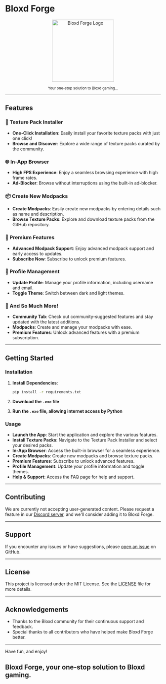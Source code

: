# Bloxd Forge

<p align="center">
  <img src="https://i.imgur.com/9bTmF3K.png" alt="Bloxd Forge Logo" width="200">
</p>

<p align="center">
  <small>Your one-stop solution to Bloxd gaming...</small>
</p>

---

## Features

### 🎨 Texture Pack Installer
- **One-Click Installation**: Easily install your favorite texture packs with just one click!
- **Browse and Discover**: Explore a wide range of texture packs curated by the community.

### 🌐 In-App Browser
- **High FPS Experience**: Enjoy a seamless browsing experience with high frame rates.
- **Ad-Blocker**: Browse without interruptions using the built-in ad-blocker.

### 📦 Create New Modpacks
- **Create Modpacks**: Easily create new modpacks by entering details such as name and description.
- **Browse Texture Packs**: Explore and download texture packs from the GitHub repository.

### 💎 Premium Features
- **Advanced Modpack Support**: Enjoy advanced modpack support and early access to updates.
- **Subscribe Now**: Subscribe to unlock premium features.

### 👤 Profile Management
- **Update Profile**: Manage your profile information, including username and email.
- **Toggle Theme**: Switch between dark and light themes.

### 🌟 And So Much More!
- **Community Tab**: Check out community-suggested features and stay updated with the latest additions.
- **Modpacks**: Create and manage your modpacks with ease.
- **Premium Features**: Unlock advanced features with a premium subscription.

---

## Getting Started

### Installation

1. **Install Dependencies**:
   ```bash
   pip install -r requirements.txt
   ```

2. **Download the `.exe` file**

3. **Run the `.exe` file, allowing internet access by Python**

### Usage
- **Launch the App**: Start the application and explore the various features.
- **Install Texture Packs**: Navigate to the Texture Pack Installer and select your desired packs.
- **In-App Browser**: Access the built-in browser for a seamless experience.
- **Create Modpacks**: Create new modpacks and browse texture packs.
- **Premium Features**: Subscribe to unlock advanced features.
- **Profile Management**: Update your profile information and toggle themes.
- **Help & Support**: Access the FAQ page for help and support.

---

## Contributing

We are currently not accepting user-generated content. Please request a feature in our [Discord server](https://discord.gg/bwGRAC4WgE), and we'll consider adding it to Bloxd Forge.

---

## Support

If you encounter any issues or have suggestions, please [open an issue](https://github.com/KHROTU/Bloxd-Forge/issues) on GitHub.

---

## License

This project is licensed under the MIT License. See the [LICENSE](LICENSE.txt) file for more details.

---

## Acknowledgements

- Thanks to the Bloxd community for their continuous support and feedback.
- Special thanks to all contributors who have helped make Bloxd Forge better.

---

Have fun, and enjoy!

## Bloxd Forge, your one-stop solution to Bloxd gaming.
